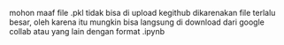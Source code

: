mohon maaf file .pkl tidak bisa di upload kegithub dikarenakan file terlalu besar, oleh karena itu mungkin bisa langsung di download dari google collab atau yang lain dengan format .ipynb
